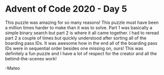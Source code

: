 # Advent of Code 2020 - Day 5

This puzzle was amazing for so many reasons! This puzzle must have been a million times harder to make than it was to solve. Part 1 was basically a simple binary search but part 2 is where it all came together. I had to reread part 2 a couple of times but quickly understood after sorting all of the boarding pass IDs. It was awesome how in the end all of the boarding pass IDs were in sequential order besides one missing on, ours! This was definitely a fun puzzle and I have a lot of respect for the creator and all the behind-the-scenes work!  

  -Mateo  
